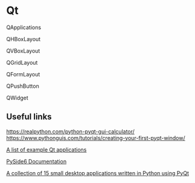 # Qt

QApplications

QHBoxLayout

QVBoxLayout

QGridLayout

QFormLayout

QPushButton

QWidget

## Useful links

https://realpython.com/python-pyqt-gui-calculator/
https://www.pythonguis.com/tutorials/creating-your-first-pyqt-window/

[A list of example Qt applications](https://wiki.manjaro.org/index.php/List_of_Qt_Applications)

[PySide6 Documentation](https://doc.qt.io/qtforpython/index.html)

[A collection of 15 small desktop applications written in Python using PyQt](https://github.com/pythonguis/15-minute-apps)

